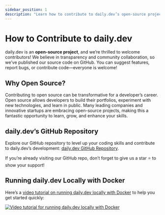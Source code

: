```yaml
---
sidebar_position: 1
description: "Learn how to contribute to daily.dev’s open-source project, explore the GitHub repository, and set up locally with Docker."
---
```


# How to Contribute to daily.dev

daily.dev is an **open-source project**, and we’re thrilled to welcome contributors! We believe in transparency and community collaboration, so we’ve published our source code on GitHub. You can suggest features, report bugs, or contribute code—everyone is welcome!

## Why Open Source?

Contributing to open source can be transformative for a developer’s career. Open source allows developers to build their portfolios, experiment with new technologies, and learn in public. Many leading companies and innovative startups are embracing open-source projects, making this a fantastic opportunity to learn, grow, and enhance your skills.

## daily.dev’s GitHub Repository

Explore our GitHub repository to level up your coding skills and contribute to daily.dev’s development: [daily.dev GitHub Repository](https://github.com/dailydotdev/daily).  

If you’re already visiting our GitHub repo, don’t forget to give us a star ⭐ to show your support!

## Running daily.dev Locally with Docker

Here’s a [video tutorial on running daily.dev locally with Docker](https://youtu.be/sNUpOJaL_B8) to help you get started quickly:

[![Video tutorial for running daily.dev locally with Docker](https://daily-now-res.cloudinary.com/image/upload/v1636468644/docs/Running_daily.dev_locally_with_Docker.jpg)](https://youtu.be/sNUpOJaL_B8)
